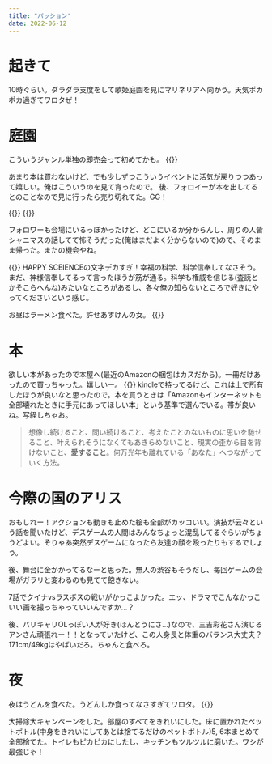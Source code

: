 ```yaml
---
title: "パッション"
date: 2022-06-12
---
```


# 起きて
10時ぐらい。ダラダラ支度をして歌姫庭園を見にマリネリアへ向かう。天気ポカポカ過ぎてワロタぜ！


# 庭園
こういうジャンル単独の即売会って初めてかも。
{{<tweet user="dango_bot" id="1535834284002783233">}}

あまり本は買わないけど、でも少しずつこういうイベントに活気が戻りつつあって嬉しい。俺はこういうのを見て育ったので。
後、フォロイーが本を出してるとのことなので見に行ったら売り切れてた。GG！

{{<tweet user="dango_bot" id="1535920816118177792">}}
{{<tweet user="dango_bot" id="1535920645724569600">}}

フォロワーも会場にいるっぽかったけど、どこにいるか分からんし、周りの人皆シャニマスの話してて怖そうだった(俺はまだよく分からないので)ので、そのまま帰った。またの機会やね。

{{<tweet user="dango_bot" id="1536015863090118657">}}
HAPPY SCEIENCEの文字デカすぎ！幸福の科学、科学信奉してなさそう。まだ、神様信奉してるって言ったほうが筋が通る。科学も権威を信じる(査読とかそこらへんね)みたいなところがあるし、各々俺の知らないところで好きにやってくださいという感じ。

お昼はラーメン食べた。許せあすけんの女。
{{<tweet user="dango_bot" id="1535921085036007425">}}
# 本
欲しい本があったので本屋へ(最近のAmazonの梱包はカスだから)。一冊だけあったので買っちゃった。嬉しいー。
{{<tweet user="dango_bot" id="1535926843039444992">}}
kindleで持ってるけど、これは上で所有したほうが良いなと思ったので。本を買うときは「Amazonもインターネットも全部壊れたときに手元にあってほしい本」という基準で選んでいる。帯が良いね。写経しちゃお。

> 想像し続けること、問い続けること、考えたことのないものに思いを馳せること、叶えられそうになくてもあきらめないこと、現実の歪から目を背けないこと、**愛すること**。何万光年も離れている「あなた」へつながっていく方法。

# 今際の国のアリス
おもしれー！アクションも動きも止めた絵も全部がカッコいい。演技が云々という話を聞いたけど、デスゲームの人間はみんなちょっと混乱してるぐらいがちょうどよい。そりゃあ突然デスゲームになったら友達の顔を殴ったりもするでしょう。

後、舞台に金かかってるなーと思った。無人の渋谷もそうだし、毎回ゲームの会場がガラリと変わるのも見てて飽きない。

7話でクイナvsラスボスの戦いがかっこよかった。エッ、ドラマでこんなかっこいい画を撮っちゃっていいんですか...？

後、バリキャリOLっぽい人が好き(ほんとうにさ...)なので、三吉彩花さん演じるアンさん頑張れー！！となっていたけど、この人身長と体重のバランス大丈夫？171cm/49kgはやばいだろ。ちゃんと食べろ。

# 夜
夜はうどんを食べた。うどんしか食ってなさすぎてワロタ。
{{<tweet user="dango_bot" id="1535992213167292416">}}

大掃除大キャンペーンをした。部屋のすべてをきれいにした。床に置かれたペットボトル(中身をきれいにしてあとは捨てるだけのペットボトル)5, 6本まとめて全部捨てた。トイレもピカピカにしたし、キッチンもツルツルに磨いた。ワシが最強じゃ！
